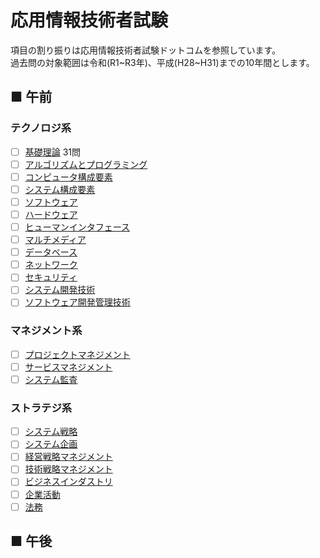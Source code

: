 # 応用情報技術者試験
項目の割り振りは応用情報技術者試験ドットコムを参照しています。  
過去問の対象範囲は令和(R1\~R3年)、平成(H28\~H31)までの10年間とします。
## ■ 午前
### テクノロジ系
- [ ] [基礎理論](https://github.com/thetaru/memorandum/tree/master/Qualification/AppliedInformationTechnologyEngineerExamination/01) 31問
- [ ] [アルゴリズムとプログラミング](https://github.com/thetaru/memorandum/tree/master/Qualification/AppliedInformationTechnologyEngineerExamination/02)
- [ ] [コンピュータ構成要素](https://github.com/thetaru/memorandum/tree/master/Qualification/AppliedInformationTechnologyEngineerExamination/03)
- [ ] [システム構成要素](https://github.com/thetaru/memorandum/tree/master/Qualification/AppliedInformationTechnologyEngineerExamination/04)
- [ ] [ソフトウェア](https://github.com/thetaru/memorandum/tree/master/Qualification/AppliedInformationTechnologyEngineerExamination/05)
- [ ] [ハードウェア](https://github.com/thetaru/memorandum/tree/master/Qualification/AppliedInformationTechnologyEngineerExamination/06)
- [ ] [ヒューマンインタフェース](https://github.com/thetaru/memorandum/tree/master/Qualification/AppliedInformationTechnologyEngineerExamination/07)
- [ ] [マルチメディア](https://github.com/thetaru/memorandum/tree/master/Qualification/AppliedInformationTechnologyEngineerExamination/08)
- [ ] [データベース](https://github.com/thetaru/memorandum/tree/master/Qualification/AppliedInformationTechnologyEngineerExamination/09)
- [ ] [ネットワーク](https://github.com/thetaru/memorandum/tree/master/Qualification/AppliedInformationTechnologyEngineerExamination/10)
- [ ] [セキュリティ](https://github.com/thetaru/memorandum/tree/master/Qualification/AppliedInformationTechnologyEngineerExamination/11)
- [ ] [システム開発技術](https://github.com/thetaru/memorandum/tree/master/Qualification/AppliedInformationTechnologyEngineerExamination/12)
- [ ] [ソフトウェア開発管理技術](https://github.com/thetaru/memorandum/tree/master/Qualification/AppliedInformationTechnologyEngineerExamination/13)
### マネジメント系
- [ ] [プロジェクトマネジメント](https://github.com/thetaru/memorandum/tree/master/Qualification/AppliedInformationTechnologyEngineerExamination/14)
- [ ] [サービスマネジメント](https://github.com/thetaru/memorandum/tree/master/Qualification/AppliedInformationTechnologyEngineerExamination/15)
- [ ] [システム監査](https://github.com/thetaru/memorandum/tree/master/Qualification/AppliedInformationTechnologyEngineerExamination/16)
### ストラテジ系
- [ ] [システム戦略](https://github.com/thetaru/memorandum/tree/master/Qualification/AppliedInformationTechnologyEngineerExamination/17)
- [ ] [システム企画](https://github.com/thetaru/memorandum/tree/master/Qualification/AppliedInformationTechnologyEngineerExamination/18)
- [ ] [経営戦略マネジメント](https://github.com/thetaru/memorandum/tree/master/Qualification/AppliedInformationTechnologyEngineerExamination/19)
- [ ] [技術戦略マネジメント](https://github.com/thetaru/memorandum/tree/master/Qualification/AppliedInformationTechnologyEngineerExamination/20)
- [ ] [ビジネスインダストリ](https://github.com/thetaru/memorandum/tree/master/Qualification/AppliedInformationTechnologyEngineerExamination/21)
- [ ] [企業活動](https://github.com/thetaru/memorandum/tree/master/Qualification/AppliedInformationTechnologyEngineerExamination/22)
- [ ] [法務](https://github.com/thetaru/memorandum/tree/master/Qualification/AppliedInformationTechnologyEngineerExamination/23)
## ■ 午後
